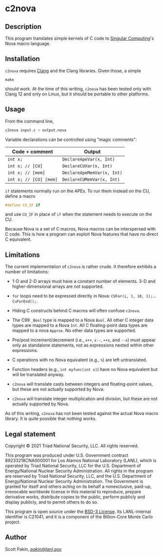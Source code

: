 c2nova
======

Description
-----------

This program translates simple kernels of C code to [Singular Computing](https://www.singularcomputing.com/)'s Nova macro language.

Installation
------------

`c2nova` requires [Clang](https://clang.llvm.org/) and the Clang libraries.  Given those, a simple
```
make
```
should work.  At the time of this writing, `c2nova` has been tested only with Clang 12 and only on Linux, but it should be portable to other platforms.

Usage
-----

From the command line,
```bash
c2nova input.c > output.nova
```

Variable declarations can be controlled using "magic comments":

| Code + comment         | Output                       |
| ---------------------- | ---------------------------- |
| `int x;`               | `DeclareApeVar(x, Int)`      |
| `int x; // [CU]`       | `DeclareCUVar(x, Int)`       |
| `int x; // [mem]`      | `DeclareApeMemVar(x, Int)`   |
| `int x; // [CU] [mem]` | `DeclareCUMemVar(x, Int)`    |

`if` statements normally run on the APEs.  To run them instead on the CU, define a macro
```C
#define CU_IF if
```
and use `CU_IF` in place of `if` when the statement needs to execute on the CU.

Because Nova is a set of C macros, Nova macros can be interspersed with C code.  This is how a program can exploit Nova features that have no direct C equivalent.

Limitations
-----------

The current implementation of `c2nova` is rather crude.  It therefore exhibits a number of limitations:

* 1-D and 2-D arrays must have a constant number of elements.  3-D and higher-dimensional arrays are not supported.

* `for` loops need to be expressed directly in Nova: `CUFor(i, 1, 10, 1);`…`CuForEnd();`.

* Hiding C constructs behind C macros will often confuse `c2nova`.

* The C99 `_Bool` type is mapped to a Nova `Bool`.  All other C integer data types are mapped to a Nova `Int`.  All C floating-point data types are mapped to a nova `Approx`.  No other data types are supported.

* Pre/post increment/decrement (i.e., `x++`, `x--`, `++x`, and `--x`) must appear only as standalone statements, not as expressions nested within other expressions.

* C operations with no Nova equivalent (e.g., `%`) are left untranslated.

* Function headers (e.g., `int myfunc(int x)`) have no Nova equivalent but will be translated anyway.

* `c2nova` will translate casts between integers and floating-point values, but these are not actually supported by Nova.

* `c2nova` will translate integer multiplication and division, but these are not actually supported by Nova.

As of this writing, `c2nova` has not been tested against the actual Nova macro library.  It is quite possible that *nothing* works.

Legal statement
---------------

Copyright © 2021 Triad National Security, LLC.
All rights reserved.

This program was produced under U.S. Government contract 89233218CNA000001 for Los Alamos National Laboratory (LANL), which is operated by Triad National Security, LLC for the U.S.  Department of Energy/National Nuclear Security Administration. All rights in the program are reserved by Triad National Security, LLC, and the U.S. Department of Energy/National Nuclear Security Administration. The Government is granted for itself and others acting on its behalf a nonexclusive, paid-up, irrevocable worldwide license in this material to reproduce, prepare derivative works, distribute copies to the public, perform publicly and display publicly, and to permit others to do so.

This program is open source under the [BSD-3 License](LICENSE.md).
Its LANL-internal identifier is C21041, and it is a component of the Billion-Core Monte Carlo project.

Author
------

Scott Pakin, *pakin@lanl.gov*
